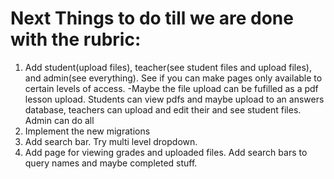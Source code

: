 # Next Things to do till we are done with the rubric:
1. Add student(upload files), teacher(see student files and upload files), and admin(see everything). See if you can make pages only available to certain levels of access. 
-Maybe the file upload can be fufilled as a pdf lesson upload. Students can view pdfs and maybe upload to an answers database, teachers can upload and edit their and see student files. Admin can do all
2. Implement the new migrations
3. Add search bar. Try multi level dropdown.
4. Add page for viewing grades and uploaded files. Add search bars to query names and maybe completed stuff.
